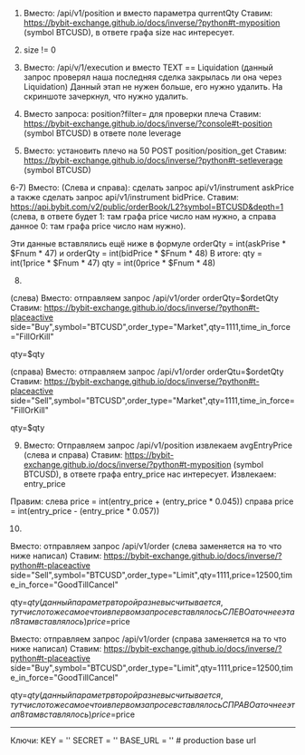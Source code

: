 1) Вместо: /api/v1/position и вместо параметра qurrentQty
Ставим: https://bybit-exchange.github.io/docs/inverse/?python#t-myposition (symbol BTCUSD), в ответе графа size нас интересует.

2) size != 0

3) Вместо: /api/v/1/execution и вместо TEXT == Liquidation (данный запрос проверял наша последняя сделка закрылась ли она через Liquidation)
Данный этап не нужен больше, его нужно удалить. На скриншоте зачеркнул, что нужно удалить.


4) Вместо запроса: position?filter= для проверки плеча
Ставим: https://bybit-exchange.github.io/docs/inverse/?console#t-position (symbol BTCUSD) в ответе поле leverage

5) Вместо: установить плечо на 50 POST position/position_get
Ставим: https://bybit-exchange.github.io/docs/inverse/?python#t-setleverage (symbol BTCUSD)

6-7) Вместо: (Слева и справа): сделать запрос api/v1/instrument askPrice а также сделать запрос api/v1/instrument bidPrice. 
Ставим: https://api.bybit.com/v2/public/orderBook/L2?symbol=BTCUSD&depth=1 (слева, в ответе будет 1: там графа price число нам нужно, а справа данное 0: там графа price число нам нужно).

Эти данные вставлялись ещё ниже в формуле orderQty = int(askPrise * $Fnum * 47) и orderQty = int(bidPrice * $Fnum * 48)
В итоге: 
qty = int(1price * $Fnum * 47)
qty = int(0price * $Fnum * 48)


8) 
(слева) Вместо: отправляем запрос /api/v1/order orderQty=$ordetQty 
Ставим: https://bybit-exchange.github.io/docs/inverse/?python#t-placeactive side="Buy",symbol="BTCUSD",order_type="Market",qty=1111,time_in_force="FillOrKill"

qty=$qty

(справа) Вместо: отправляем запрос /api/v1/order orderQtu=$ordetQty 
Ставим: https://bybit-exchange.github.io/docs/inverse/?python#t-placeactive side="Sell",symbol="BTCUSD",order_type="Market",qty=1111,time_in_force="FillOrKill"

qty=$qty


9) Вместо: Отправляем запрос /api/v1/position извлекаем avgEntryPrice (слева и справа)
Ставим: https://bybit-exchange.github.io/docs/inverse/?python#t-myposition (symbol BTCUSD), в ответе графа entry_price нас интересует.
Извлекаем: entry_price

Правим:
слева price = int(entry_price + (entry_price * 0.045))
справа price = int(entry_price - (entry_price * 0.057))

10) 
Вместо: отправляем запрос /api/v1/order  (слева заменяется на то что ниже написал)
Ставим: https://bybit-exchange.github.io/docs/inverse/?python#t-placeactive side="Sell",symbol="BTCUSD",order_type="Limit",qty=1111,price=12500,time_in_force="GoodTillCancel"

qty=$qty (данный параметр второй раз не высчитывается, тут число тоже самое что и в первом запросе вставлялось СЛЕВО а точнее этап 8 там вставлялось)
price=$price

Вместо: отправляем запрос /api/v1/order  (справа заменяется на то что ниже написал)
Ставим: https://bybit-exchange.github.io/docs/inverse/?python#t-placeactive side="Buy",symbol="BTCUSD",order_type="Limit",qty=1111,price=12500,time_in_force="GoodTillCancel"

qty=$qty (данный параметр второй раз не высчитывается, тут число тоже самое что и в первом запросе вставлялось СПРАВО а точнее этап 8 там вставлялось)
price=$price

----------------------

Ключи:
KEY = ''
SECRET = ''
BASE_URL = '' # production base url


